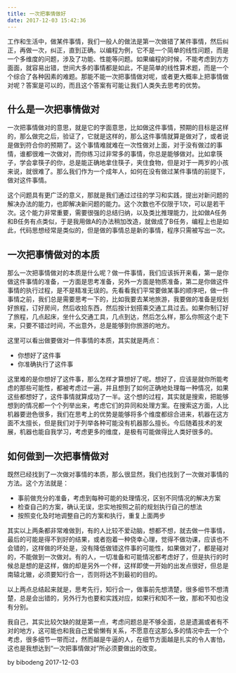 ```yaml
---
title: 一次把事情做好
date: 2017-12-03 15:42:36
---
```

工作和生活中，做某件事情，我们一般人的做法是第一次做错了某件事情，然后纠正，再做一次，纠正，直到正确。以编程为例，它不是一个简单的线性问题，而是一个多维度的问题，涉及了功能、性能等问题。如果编程的时候，不能考虑到方方面面，就容易出错，世间大多的事情都是如此，不是简单的线性算术题，而是一个个综合了各种因素的难题。那能不能一次把事情做对呢，或者更大概率上把事情做对呢？答案是可以的，而且这个答案有可能让我们人类失去思考的优势。

## 什么是一次把事情做对
一次把事情做对的意思，就是它的字面意思，比如做这件事情，预期的目标是这样的，那么做完之后，验证了，它就是这样的，那么这件事情就算是做对了，或者说是做到符合你的预期了。这个事情难就难在一次性做对上面，对于没有做过的事情，谁都很难一次做对，而你练习过非常多的事情，你总是能够做对。比如拿筷子，学会拿筷子的你，总是能正确地拿住筷子，夹住食物，但是对于一两岁的小孩来说，就很难了。那么我们作为一个成年人，如何在没有做过某件事情的前提下，做对这件事情。

这个问题具有更广泛的意义，那就是我们通过过往的学习和实践，提出对新问题的解决办法的能力，也即解决新问题的能力。这个次数也不仅限于1次，可以是若干次。这个能力非常重要，需要很强的总结归纳，以及类比推理能力，比如做A任务和B任务有点类似，于是我用做A的办法稍加改造，就做成了B任务，编程上也是如此，代码思想经常是类似的，但是做的事情总是新的事情，程序只需被写出一次。

## 一次把事情做对的本质
那么一次把事情做对的本质是什么呢？做一件事情，我们应该拆开来看，第一是你做这件事情的准备，一方面是思考准备，另外一方面是物质准备，第二是你做这件事情的执行过程，是不是精准无误的。先看看我们平常要做某事的顺序吧，做一件事情之前，我们总是需要思考一下的，比如我要去某地旅游，我要做的准备是规划好旅程，订好房间，然后收拾东西，然后按计划搭乘交通工具过去。如果你制订好了旅程，几点起床，坐什么交通工具，几点到达，然后怎么样，那么你照这个走下来，只要不错过时间，不出意外，总是能够到你旅游的地方。

这里可以看出做要做对一件事情的本质，其实就是两点：

* 你想好了这件事
* 你准确执行了这件事

这里难的是你想好了这件事，那么怎样才算想好了呢。想好了，应该是就你所能考虑的那些可能性，都被考虑过一遍，并且想到了如何正确地处理每一种情况，如果这些都想好了，这件事情就算成功了一半。这个想的过程，其实就是搜索，把能够想到的情况都一个个列举出来，考虑它们的异同和处理方案。在搜索这方面，人比机器要逊色很多，我们在思考上的优势是能够将多个维度都综合进来，机器在这方面不太擅长，但是我们对于列举各种可能没有机器那么擅长。今后随着技术的发展，机器也能自我学习，考虑更多的维度，是极有可能做得比人类好很多的。

## 如何做到一次把事情做对
既然已经找到了一次做对事情的本质，那么很显然，我们也找到了一次做对事情的方法。这个方法就是：

* 事前做充分的准备，考虑到每种可能的处理情况，区别不同情况的解决方案
* 检查自己的方案，确认无误，忠实地按照之前的规划执行自己的想法
* 按照变化及时地调整自己的方案和执行，重复上面两步

其实以上两条都非常难做到，有的人比较不爱动脑，想都不想，就去做一件事情，最后的可能是得不到好的结果，或者抱着一种侥幸心理，觉得不做功课，应该也不会错的，这样做的坏处是，没有降低做错这件事的可能性，如果做对了，都是碰对的，不能做到一次做对。有的人，一切准备和可能情况都考虑好了，但是执行的时候总是想的是这样，做的却是另外一个样，这样即使一开始的出发点很好，但总是南辕北辙，必须要知行合一，否则将达不到最初的目的。

以上两点总结起来就是，思考先行，知行合一，做事前先想清楚，很多细节不想清楚，总是会出错的，另外行为也要和实践对应，如果行和知不一致，那和不知也没有分别。

我自己，其实比较欠缺的就是第一点，考虑问题总是不够全面，总是遗漏或者有不对的地方，这可能也和我自己爱偷懒有关系，不愿意在这那么多的情况中去一个个考虑，很多细节一带而过，然而越是牛逼的人，在细节方面越是扎实的令人害怕，这也是我想达到“一次把事情做对”所必须要做出的改变。

by bibodeng 2017-12-03
